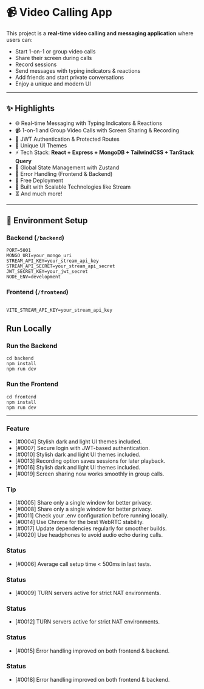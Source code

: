 # 📹 Video Calling App

This project is a **real-time video calling and messaging application** where users can:  
- Start 1-on-1 or group video calls  
- Share their screen during calls  
- Record sessions  
- Send messages with typing indicators & reactions  
- Add friends and start private conversations  
- Enjoy a unique and modern UI  

---

## ✨ Highlights
- 🌐 Real-time Messaging with Typing Indicators & Reactions  
- 📹 1-on-1 and Group Video Calls with Screen Sharing & Recording  
- 🔐 JWT Authentication & Protected Routes  
- 🎨 Unique UI Themes  
- ⚡ Tech Stack: **React + Express + MongoDB + TailwindCSS + TanStack Query**  
- 🧠 Global State Management with Zustand  
- 🚨 Error Handling (Frontend & Backend)  
- 🚀 Free Deployment  
- 🎯 Built with Scalable Technologies like Stream  
- ⏳ And much more!  

---

## 🔧 Environment Setup

### Backend (`/backend`)
```env
PORT=5001  
MONGO_URI=your_mongo_uri  
STREAM_API_KEY=your_stream_api_key  
STREAM_API_SECRET=your_stream_api_secret  
JWT_SECRET_KEY=your_jwt_secret  
NODE_ENV=development
```
### Frontend (`/frontend`)
```env

VITE_STREAM_API_KEY=your_stream_api_key
```
## Run Locally
### Run the Backend
```
cd backend  
npm install  
npm run dev
```
### Run the Frontend
```
cd frontend  
npm install  
npm run dev
```
<!-- AUTO-UPDATED:START -->
---

### Feature
- [#0004] Stylish dark and light UI themes included.
- [#0007] Secure login with JWT-based authentication.
- [#0010] Stylish dark and light UI themes included.
- [#0013] Recording option saves sessions for later playback.
- [#0016] Stylish dark and light UI themes included.
- [#0019] Screen sharing now works smoothly in group calls.

### Tip
- [#0005] Share only a single window for better privacy.
- [#0008] Share only a single window for better privacy.
- [#0011] Check your .env configuration before running locally.
- [#0014] Use Chrome for the best WebRTC stability.
- [#0017] Update dependencies regularly for smoother builds.
- [#0020] Use headphones to avoid audio echo during calls.

### Status
- [#0006] Average call setup time < 500ms in last tests.

### Status
- [#0009] TURN servers active for strict NAT environments.

### Status
- [#0012] TURN servers active for strict NAT environments.

### Status
- [#0015] Error handling improved on both frontend & backend.

### Status
- [#0018] Error handling improved on both frontend & backend.
<!-- AUTO-UPDATED:END -->
